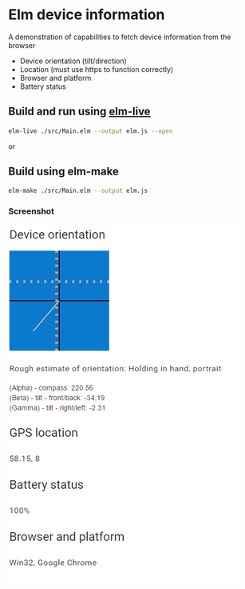 # Elm device information

A demonstration of capabilities to fetch device information from the browser
* Device orientation (tilt/direction)
* Location (must use https to function correctly)
* Browser and platform
* Battery status


## Build and run using [elm-live](https://github.com/tomekwi/elm-live)
```bash
elm-live ./src/Main.elm --output elm.js --open
```
or
## Build using elm-make
```bash
elm-make ./src/Main.elm --output elm.js
```

### Screenshot
<img src="docs/Screen.png"/>
